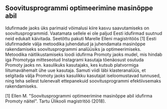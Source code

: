 ## Soovitusprogrammi optimeerimine masinõppe abil

Idufirmade jaoks üks parimaid võimalusi kiire kasvu saavutamiseks on soovitusprogrammid. Vaatamata sellele ei ole paljud Eesti idufirmad suutnud neid edukalt käivitada. Seetõttu pakuti Marelle Elleni magistritöös [1] Eesti idufirmadele välja metoodika juhendatud ja juhendamata masinõppe rakendamiseks soovitusprogrammi analüüsiks ja optimeerimiseks. Metoodika näitlikustamiseks loodi idufirma Promoty jaoks mudel, mis hindab iga Promotyga mitteseotud Instagrami kasutaja tõenäosust osutuda Promoty jaoks nn. kasulikuks kasutajaks, kes kutsub platvormiga liitumavähemalt ühe uue kasutaja. Samuti viidi läbi klasteranalüüs, et selgitada välja Promoty jaoks kasulikku kasutajat iseloomustavad tunnused, ning teha sellest tulenevalt ettepanekuid soovitusprogrammi efektiivsemaks rakendamiseks.

[1] Ellen M. "Soovitusprogrammi optimeerimine masinõppe abil idufirma Promoty näitel". Tartu Ülikooli magistritöö (2018).
